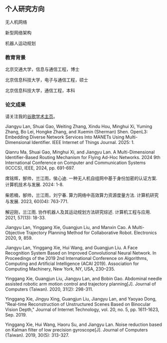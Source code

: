 ## 个人研究方向

无人机网络  

新型网络架构

机器人运动规划


### 教育背景

北京交通大学，信息与通信工程，博士

北京信息科技大学，电子与通信工程，硕士

北京信息科技大学，通信工程，本科



### 论文成果

请关注我的[谷歌学术主页](https://scholar.google.com/citations?user=sa89XfwAAAAJ&hl=en&oi=ao)。

Jiangyu Lan, Shuai Gao, Weiting Zhang, Xindu Hou, Minghui Xi, Yuming Zhang, Bo Lei, Hongke Zhang, and Xuemin (Sherman) Shen. OpenL3: Embedding Diverse Network Services Into MANETs Using Multi-Dimensional Identifier. IEEE Internet of Things Journal. 2025: 1.

Qianru Ma, Shuai Gao, Minghui Xi, and Jiangyu Lan. A Multi-Dimensional Identifier-Based Routing Mechanism for Flying Ad-Hoc Networks. 2024 9th International Conference on Computer and Communication Systems (ICCCS), IEEE, 2024, pp. 691-697.

席铭辉，郜帅，兰江雨，侯心迪. 一种无人机自组网中基于身份加密的认证方案. 计算机技术与发展. 2024: 1-8.

柴若楠，郜帅，兰江雨，刘宁春. 算力网络中高效算力资源度量方法. 计算机研究与发展. 2023, 60(04): 763-771.

解迎刚，兰江雨. 协作机器人及其运动规划方法研究综述. 计算机工程与应用. 2021, 57(13): 18-33.

Jiangyu Lan, Yinggang Xie, Guangjun Liu, and Manxin Cao. A Multi-Objective Trajectory Planning Method for Collaborative Robot. Electronics 2020, 9, 859.

Jiangyu Lan, Yinggang Xie, Hui Wang, and Guangjun Liu. A Face Recognition System Based on Improved Convolutional Neural Network. In Proceedings of the 2019 2nd International Conference on Algorithms, Computing and Artificial Intelligence (ACAI 2019). Association for Computing Machinery, New York, NY, USA, 230–235. 

Yinggang Xie, Guangjun Liu, Jiangyu Lan, and Bobin Gao. Abdominal needle assisted robotic arm motion control and trajectory planning[J]. Journal of Computers (Taiwan). 2020, 31(2): 298-311.

Yinggang Xie, Jingyu Xing, Guangjun Liu, Jiangyu Lan, and Yaoyao Dong, "Real-time Reconstruction of Unstructured Scenes Based on Binocular Vision Depth," Journal of Internet Technology, vol. 20, no. 5, pp. 1611-1623, Sep. 2019. 

Yinggang Xie, Hui Wang, Haoru Su, and Jiangyu Lan. Noise reduction based on Kalman filter of low precision gyroscope[J]. Journal of Computers (Taiwan). 2019, 30(5): 313-327.


